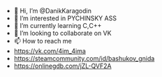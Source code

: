 - 👋 Hi, I’m @DanikKaragodin
- 👀 I’m interested in PYCHINSKY ASS
- 🌱 I’m currently learning C,С++
- 💞️ I’m looking to collaborate on VK
- 📫 How to reach me 
- https://vk.com/4im_4ima
- https://steamcommunity.com/id/bashukov_gnida
- https://onlinegdb.com/jZL-QVF2A
<!---
DanikKaragodin/DanikKaragodin is a ✨ special ✨ repository because its `README.md` (this file) appears on your GitHub profile.
You can click the Preview link to take a look at your changes.
--->
